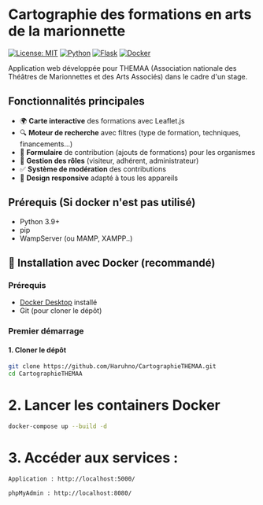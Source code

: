# Cartographie des formations en arts de la marionnette

[![License: MIT](https://img.shields.io/badge/License-MIT-yellow.svg)](https://opensource.org/licenses/MIT)
[![Python](https://img.shields.io/badge/Python-3.9+-blue.svg)](https://www.python.org/)
[![Flask](https://img.shields.io/badge/Flask-2.0+-green.svg)](https://flask.palletsprojects.com/)
[![Docker](https://img.shields.io/badge/Docker-✓-blue.svg)](https://www.docker.com/)

Application web développée pour THEMAA (Association nationale des Théâtres de Marionnettes et des Arts Associés) dans le cadre d'un stage.

## Fonctionnalités principales

- 🌍 **Carte interactive** des formations avec Leaflet.js
- 🔍 **Moteur de recherche** avec filtres (type de formation, techniques, financements...)
- 📝 **Formulaire** de contribution (ajouts de formations) pour les organismes
- 👥 **Gestion des rôles** (visiteur, adhérent, administrateur)
- ✅ **Système de modération** des contributions
- 📱 **Design responsive** adapté à tous les appareils

## Prérequis (Si docker n'est pas utilisé)

- Python 3.9+
- pip
- WampServer (ou MAMP, XAMPP..)


## 🚀 Installation avec Docker (recommandé)

### Prérequis
- [Docker Desktop](https://www.docker.com/products/docker-desktop/) installé
- Git (pour cloner le dépôt)

### Premier démarrage

#### 1. Cloner le dépôt
```bash
git clone https://github.com/Haruhno/CartographieTHEMAA.git
cd CartographieTHEMAA
```

# 2. Lancer les containers Docker
```bash
docker-compose up --build -d
```

# 3. Accéder aux services :
```bash
Application : http://localhost:5000/

phpMyAdmin : http://localhost:8080/ 
```
